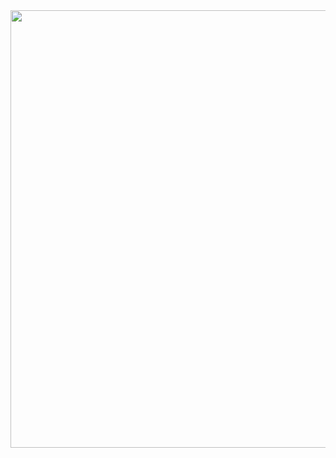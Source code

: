 <center>
  <img src="https://i.postimg.cc/Dy7CYwr1/2021-04-27-23-23-02.gif" width="700" align="center">
</center>